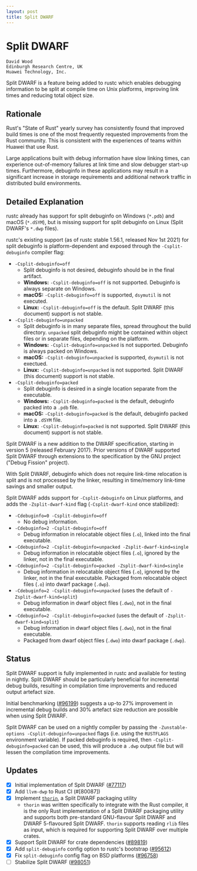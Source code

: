 ```yaml
---
layout: post
title: Split DWARF
---
```


# Split DWARF
```
David Wood
Edinburgh Research Centre, UK
Huawei Technology, Inc.
```

Split DWARF is a feature being added to rustc which enables debugging
information to be split at compile time on Unix platforms, improving link times
and reducing total object size.

## Rationale
Rust's "State of Rust" yearly survey has consistently found that improved build
times is one of the most frequently requested improvements from the Rust
community. This is consistent with the experiences of teams within Huawei that
use Rust.

Large applications built with debug information have slow linking times, can
experience out-of-memory failures at link time and slow debugger start-up
times. Furthermore, debuginfo in these applications may result in a significant
increase in storage requirements and additional network traffic in distributed
build environments.

## Detailed Explanation
rustc already has support for split debuginfo on Windows (`*.pdb`) and macOS
(`*.dSYM`), but is missing support for split debuginfo on Linux (Split DWARF's
`*.dwp` files).

rustc's existing support (as of rustc stable 1.56.1, released Nov 1st 2021) for
split debuginfo is platform-dependent and exposed through the
`-Csplit-debuginfo` compiler flag:

- `-Csplit-debuginfo=off`
  - Split debuginfo is not desired, debuginfo should be in the final artifact.
  - **Windows:** `-Csplit-debuginfo=off` is not supported. Debuginfo is always
    separate on Windows.
  - **macOS:** `-Csplit-debuginfo=off` is supported, `dsymutil` is not
    executed.
  - **Linux:** `-Csplit-debuginfo=off` is the default. Split DWARF (this
    document) support is not stable.
- `-Csplit-debuginfo=unpacked`
  - Split debuginfo is in many separate files, spread throughout the build
    directory. `unpacked` split debuginfo might be contained within object
    files or in separate files, depending on the platform.
  - **Windows:** `-Csplit-debuginfo=unpacked` is not supported. Debuginfo is
    always packed on Windows.
  - **macOS:** `-Csplit-debuginfo=unpacked` is supported, `dsymutil` is not
    exectued.
  - **Linux:** `-Csplit-debuginfo=unpacked` is not supported. Split DWARF (this
    document) support is not stable.
- `-Csplit-debuginfo=packed`
  - Split debuginfo is desired in a single location separate from the
    executable.
  - **Windows:** `-Csplit-debuginfo=packed` is the default, debuginfo packed
    into a `.pdb` file.
  - **macOS:** `-Csplit-debuginfo=packed` is the  default, debuginfo packed
    into a `.dSYM` file.
  - **Linux:** `-Csplit-debuginfo=packed` is not supported. Split DWARF (this
    document) support is not stable.

Split DWARF is a new addition to the DWARF specification, starting in version 5
(released February 2017). Prior versions of DWARF supported Split DWARF through
extensions to the specification by the GNU project ("Debug Fission" project).

With Split DWARF, debuginfo which does not require link-time relocation is
split and is not processed by the linker, resulting in time/memory link-time
savings and smaller output.

Split DWARF adds support for `-Csplit-debuginfo` on Linux platforms, and adds
the `-Zsplit-dwarf-kind` flag (`-Csplit-dwarf-kind` once stabilized):

- `-Cdebuginfo=0 -Csplit-debuginfo=off`
  - No debug information.
- `-Cdebuginfo=2 -Csplit-debuginfo=off`
  - Debug information in relocatable object files (`.o`), linked into the final
    executable.
- `-Cdebuginfo=2 -Csplit-debuginfo=unpacked -Zsplit-dwarf-kind=single`
  - Debug information in relocatable object files (`.o`), ignored by the
    linker, not in the final executable.
- `-Cdebuginfo=2 -Csplit-debuginfo=packed -Zsplit-dwarf-kind=single`
  - Debug information in relocatable object files (`.o`), ignored by the
    linker, not in the final executable. Packaged from relocatable object files
    (`.o`)  into dwarf package (`.dwp`).
- `-Cdebuginfo=2 -Csplit-debuginfo=unpacked` (uses the default of
  `-Zsplit-dwarf-kind=split`)
  - Debug information in dwarf object files (`.dwo`), not in the final
    executable.
- `-Cdebuginfo=2 -Csplit-debuginfo=packed` (uses the default of
  `-Zsplit-dwarf-kind=split`)
  - Debug information in dwarf object files (`.dwo`), not in the final
    executable.
  - Packaged from dwarf object files (`.dwo`) into dwarf package (`.dwp`).

## Status
Split DWARF support is fully implemented in rustc and available for testing in
nightly. Split DWARF should be particularly beneficial for incremental debug
builds, resulting in compilation time improvements and reduced output artefact size.

Initial benchmarking ([#96199]) suggests a up-to 27% improvement in incremental
debug builds and 30% artefact size reduction are possible when using Split DWARF.

Split DWARF can be used on a nightly compiler by passing the
`-Zunstable-options -Csplit-debuginfo=unpacked` flags (i.e. using the
`RUSTFLAGS` environment variable). If packed debuginfo is required, then
`-Csplit-debuginfo=packed` can be used, this will produce a `.dwp` output file
but will lessen the compilation time improvements.

## Updates
- [x] Initial implementation of Split DWARF ([#77117])
- [x] Add `llvm-dwp` to Rust CI (#[80087])
- [x] Implement [`thorin`], a Split DWARF packaging utility
    - `thorin` was written specifically to integrate with the Rust compiler, it
      is the only Rust implementation of a Split DWARF packaging utility and
      supports both pre-standard GNU-flavour Split DWARF and DWARF 5-flavoured
      Split DWARF. `thorin` supports reading `rlib` files as input, which is
      required for supporting Split DWARF over multiple crates.
- [x] Support Split DWARF for crate dependencies ([#89819])
- [x] Add `split-debuginfo` config option to rustc's bootstrap ([#95612])
- [x] Fix `split-debuginfo` config flag on BSD platforms ([#96758])
- [ ] Stabilize Split DWARF ([#98051])

[#77117]: https://github.com/rust-lang/rust/pull/77117
[#80087]: https://github.com/rust-lang/rust/pull/80087
[#89819]: https://github.com/rust-lang/rust/pull/89819
[#96199]: https://github.com/rust-lang/rust/pull/96199
[#95612]: https://github.com/rust-lang/rust/pull/95612
[#96758]: https://github.com/rust-lang/rust/pull/96758
[#98051]: https://github.com/rust-lang/rust/pull/98051
[`thorin`]: https://github.com/rust-lang/thorin
